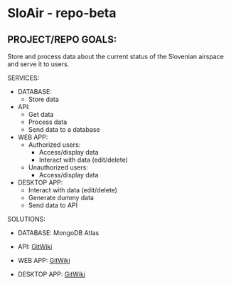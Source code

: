 # SloAir - repo-beta 

## PROJECT/REPO GOALS:
Store and process data about the current status of the Slovenian airspace and serve it to users.

SERVICES: 
  - DATABASE:
      - Store data
  - API:
      - Get data
      - Process data
      - Send data to a database
  - WEB APP:
      + Authorized users: 
        - Access/display data 
        - Interact with data (edit/delete)
      + Unauthorized users:
        - Access/display data
  - DESKTOP APP:
      - Interact with data (edit/delete)
      - Generate dummy data
      - Send data to API

SOLUTIONS:
  - DATABASE: MongoDB Atlas

  - API: [GitWiki](https://github.com/SloAir/repo-beta/wiki/Django-RESTful-API)

  - WEB APP: [GitWiki](https://github.com/SloAir/repo-beta/wiki/Kotlin-Desktop-App)

  - DESKTOP APP: [GitWiki](https://github.com/SloAir/repo-beta/wiki/Web-App)
